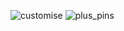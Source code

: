 ![customise](https://github.com/user-attachments/assets/8eb28fc3-be17-4978-b6d0-5cf8b38ec55e)
![plus_pins](https://github.com/user-attachments/assets/0ef30d10-3585-4321-93bc-95a681306dc3)
